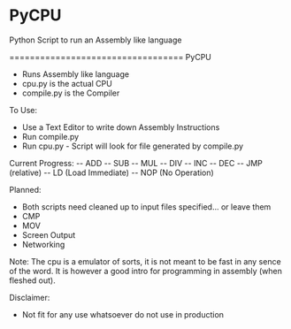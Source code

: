 # PyCPU
Python Script to run an Assembly like language

==================================
PyCPU
- Runs Assembly like language 
- cpu.py is the actual CPU
- compile.py is the Compiler


To Use:
- Use a Text Editor to write down Assembly Instructions
- Run compile.py
- Run cpu.py - Script will look for file generated by compile.py

Current Progress:
-- ADD
-- SUB
-- MUL
-- DIV
-- INC
-- DEC
-- JMP (relative)
-- LD (Load Immediate)
-- NOP (No Operation)

Planned:
- Both scripts need cleaned up to input files specified... or leave them
- CMP
- MOV
- Screen Output
- Networking

Note:
The cpu is a emulator of sorts, it is not meant to be fast in any sence of the word. 
It is however a good intro for programming in assembly (when fleshed out).



Disclaimer:
- Not fit for any use whatsoever do not use in production
